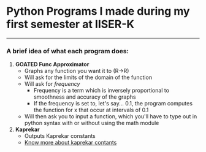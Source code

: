 # Python Programs I made during my first semester at IISER-K
---

### A brief idea of what each program does:
1. **GOATED Func Approximator**
   - Graphs any function you want it to (R→R)
   - Will ask for the limits of the domain of the function
   - Will ask for *frequency*
      * Frequency is a term which is inversely proportional to smoothness and accuracy of the graphs
      * If the frequency is set to, let's say... 0.1, the program computes the function for x that occur at intervals of 0.1
   - Will then ask you to input a function, which you'll have to type out in python syntax with or without using the math module
2. **Kaprekar**
   - Outputs Kaprekar constants
   - <a href=https://kaprekar.sourceforge.net/output/sample.php> Know more about kaprekar contants </a>

